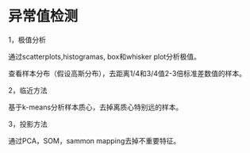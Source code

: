 # 异常值检测

1，极值分析

通过scatterplots,histogramas, box和whisker plot分析极值。

查看样本分布（假设高斯分布），去距离1/4和3/4值2-3倍标准差数值的样本。

2，临近方法

基于k-means分析样本质心，去掉离质心特别远的样本。

3，投影方法

通过PCA，SOM，sammon mapping去掉不重要特征。

